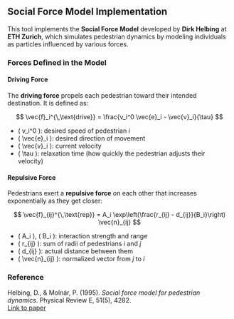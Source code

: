 

## Social Force Model Implementation

This tool implements the **Social Force Model** developed by **Dirk Helbing** at **ETH Zurich**, which simulates pedestrian dynamics by modeling individuals as particles influenced by various forces.

###  Forces Defined in the Model

####  Driving Force
The **driving force** propels each pedestrian toward their intended destination. It is defined as:

$$
\vec{f}_i^{\,\text{drive}} = \frac{v_i^0 \vec{e}_i - \vec{v}_i}{\tau}
$$

- \( v_i^0 \): desired speed of pedestrian *i*  
- \( \vec{e}_i \): desired direction of movement  
- \( \vec{v}_i \): current velocity  
- \( \tau \): relaxation time (how quickly the pedestrian adjusts their velocity)

####  Repulsive Force
Pedestrians exert a **repulsive force** on each other that increases exponentially as they get closer:

$$
\vec{f}_{ij}^{\,\text{rep}} = A_i \exp\left(\frac{r_{ij} - d_{ij}}{B_i}\right) \vec{n}_{ij}
$$

- \( A_i \), \( B_i \): interaction strength and range  
- \( r_{ij} \): sum of radii of pedestrians *i* and *j*  
- \( d_{ij} \): actual distance between them  
- \( \vec{n}_{ij} \): normalized vector from *j* to *i*



###  Reference

Helbing, D., & Molnár, P. (1995). *Social force model for pedestrian dynamics*. Physical Review E, 51(5), 4282.  
[Link to paper](https://doi.org/10.1103/PhysRevE.51.4282)

